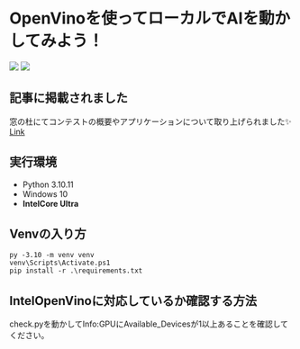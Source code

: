 # OpenVinoを使ってローカルでAIを動かしてみよう！
<img src="https://img.shields.io/badge/-Python3.10-FAEB7E.svg?logo=python&style=for-the-badge">
<img src="https://img.shields.io/badge/-OpenVino-6F51A1.svg?logo=intel&style=for-the-badge">

## 記事に掲載されました
窓の杜にてコンテストの概要やアプリケーションについて取り上げられました✨
[Link](https://forest.watch.impress.co.jp/docs/special/1598339.html)

## 実行環境

- Python 3.10.11
- Windows 10
- **IntelCore Ultra**

## Venvの入り方
```
py -3.10 -m venv venv
venv\Scripts\Activate.ps1 
pip install -r .\requirements.txt
```

## IntelOpenVinoに対応しているか確認する方法
check.pyを動かしてInfo:GPUにAvailable_Devicesが1以上あることを確認してください。
